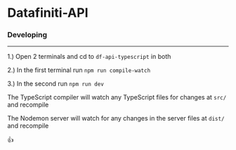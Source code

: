 # Datafiniti-API
### Developing
------
1.) Open 2 terminals and cd to `df-api-typescript` in both

2.) In the first terminal run `npm run compile-watch`

3.) In the second run `npm run dev`

The TypeScript compiler will watch any TypeScript files for changes at `src/` and recompile

The Nodemon server will watch for any changes in the server files at `dist/` and recompile

:+1:
